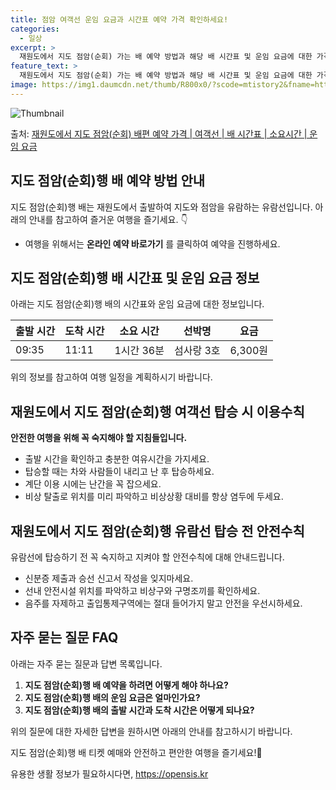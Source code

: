 ```yaml
---
title: 점암 여객선 운임 요금과 시간표 예약 가격 확인하세요!
categories:
  - 일상
excerpt: >
  재원도에서 지도 점암(순회) 가는 배 예약 방법과 해당 배 시간표 및 운임 요금에 대한 가격 정보를 안내 드리겠습니다. 안전하고 재밋는 지도 점암(순회)행 여행을 위해 아래 정보 참고하시기 바랍니다. 지도 점암(순회)행 배편 예약하기 👈 클릭재원도에서 지도 점암(순회)행 배 시간표출발 시간도착 시간소요 시간선박명요금09:3511:111시간 36분섬사랑 3호6,300원지도 점암(순회)행 배편 예약하기 👈 클릭재원도에서 지도 점암(순회)행 여객선 탑승 시 이용수칙여객선에 탑승하기 전 반드시 숙지해야 할 안전수칙을 확인해보세요. 이용수칙 안내 안전한 탑승을 위한 지침 - 재원도에서 지도 점암(순회)행 배 출항시간을 확인하여 충분한 여유시간을 가지세요. - 선박에 탑승할 때는 차와 사람들이 내리고 난 후 탑승하..
feature_text: >
  재원도에서 지도 점암(순회) 가는 배 예약 방법과 해당 배 시간표 및 운임 요금에 대한 가격 정보를 안내 드리겠습니다. 안전하고 재밋는 지도 점암(순회)행 여행을 위해 아래 정보 참고하시기 바랍니다. 지도 점암(순회)행 배편 예약하기 👈 클릭재원도에서 지도 점암(순회)행 배 시간표출발 시간도착 시간소요 시간선박명요금09:3511:111시간 36분섬사랑 3호6,300원지도 점암(순회)행 배편 예약하기 👈 클릭재원도에서 지도 점암(순회)행 여객선 탑승 시 이용수칙여객선에 탑승하기 전 반드시 숙지해야 할 안전수칙을 확인해보세요. 이용수칙 안내 안전한 탑승을 위한 지침 - 재원도에서 지도 점암(순회)행 배 출항시간을 확인하여 충분한 여유시간을 가지세요. - 선박에 탑승할 때는 차와 사람들이 내리고 난 후 탑승하..
image: https://img1.daumcdn.net/thumb/R800x0/?scode=mtistory2&fname=https%3A%2F%2Fblog.kakaocdn.net%2Fdn%2Fb9wE8j%2FbtsHCstLXVp%2FS6S9ZKI8SOPA8xDmVns9S0%2Fimg.webp
---
```


![Thumbnail](https://img1.daumcdn.net/thumb/R800x0/?scode=mtistory2&fname=https%3A%2F%2Fblog.kakaocdn.net%2Fdn%2Fb9wE8j%2FbtsHCstLXVp%2FS6S9ZKI8SOPA8xDmVns9S0%2Fimg.webp)

<p>출처: <a href="https://opensis.kr/entry/%EC%9E%AC%EC%9B%90%EB%8F%84%EC%97%90%EC%84%9C-%EC%A7%80%EB%8F%84-%EC%A0%90%EC%95%94%EC%88%9C%ED%9A%8C-%EB%B0%B0%ED%8E%B8-%EC%98%88%EC%95%BD-%EA%B0%80%EA%B2%A9-%EC%97%AC%EA%B0%9D%EC%84%A0-%EB%B0%B0-%EC%8B%9C%EA%B0%84%ED%91%9C-%EC%86%8C%EC%9A%94%EC%8B%9C%EA%B0%84-%EC%9A%B4%EC%9E%84-%EC%9A%94%EA%B8%88" rel="dofollow">재원도에서 지도 점암(순회) 배편 예약 가격 | 여객선 | 배 시간표 | 소요시간 | 운임 요금</a> </p>

## 지도 점암(순회)행 배 예약 방법 안내

지도 점암(순회)행 배는 재원도에서 출발하여 지도와 점암을 유람하는 유람선입니다. 아래의 안내를 참고하여 즐거운 여행을 즐기세요. 👇

  * 여행을 위해서는 **온라인 예약 바로가기** 를 클릭하여 예약을 진행하세요.

## 지도 점암(순회)행 배 시간표 및 운임 요금 정보

아래는 지도 점암(순회)행 배의 시간표와 운임 요금에 대한 정보입니다.

출발 시간 | 도착 시간 | 소요 시간 | 선박명 | 요금  
---|---|---|---|---  
09:35 | 11:11 | 1시간 36분 | 섬사랑 3호 | 6,300원  
  
위의 정보를 참고하여 여행 일정을 계획하시기 바랍니다.

## 재원도에서 지도 점암(순회)행 여객선 탑승 시 이용수칙

**안전한 여행을 위해 꼭 숙지해야 할 지침들입니다.**

  * 출발 시간을 확인하고 충분한 여유시간을 가지세요.
  * 탑승할 때는 차와 사람들이 내리고 난 후 탑승하세요.
  * 계단 이용 시에는 난간을 꼭 잡으세요.
  * 비상 탈출로 위치를 미리 파악하고 비상상황 대비를 항상 염두에 두세요.

## 재원도에서 지도 점암(순회)행 유람선 탑승 전 안전수칙

유람선에 탑승하기 전 꼭 숙지하고 지켜야 할 안전수칙에 대해 안내드립니다.

  * 신분증 제출과 승선 신고서 작성을 잊지마세요.
  * 선내 안전시설 위치를 파악하고 비상구와 구명조끼를 확인하세요.
  * 음주를 자제하고 출입통제구역에는 절대 들어가지 말고 안전을 우선시하세요.

## 자주 묻는 질문 FAQ

아래는 자주 묻는 질문과 답변 목록입니다.

  1. **지도 점암(순회)행 배 예약을 하려면 어떻게 해야 하나요?**
  2. **지도 점암(순회)행 배의 운임 요금은 얼마인가요?**
  3. **지도 점암(순회)행 배의 출발 시간과 도착 시간은 어떻게 되나요?**

위의 질문에 대한 자세한 답변을 원하시면 아래의 안내를 참고하시기 바랍니다.

지도 점암(순회)행 배 티켓 예매와 안전하고 편안한 여행을 즐기세요!🚢

 

유용한 생활 정보가 필요하시다면, <a href="https://opensis.kr" rel="dofollow">https://opensis.kr</a>


